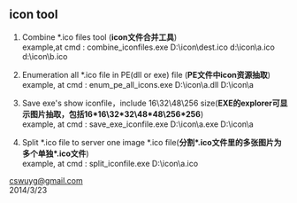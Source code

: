 icon tool
---

1. Combine \*.ico files tool (**icon文件合并工具**)  
example,at cmd : combine_iconfiles.exe D:\icon\dest.ico d:\icon\a.ico d:\icon\b.ico

2. Enumeration all \*.ico file in PE(dll or exe) file (**PE文件中icon资源抽取**)  
example, at cmd : enum_pe_all_icons.exe D:\icon\a.dll D:\icon\a

3. Save exe's show iconfile，include 16\32\48\256 size(**EXE的explorer可显示图片抽取，包括16\*16\32\*32\48\*48\256\*256**)  
example, at cmd : save_exe_iconfile.exe D:\icon\a.exe D:\icon\a

4. Split \*.ico file to server one image \*.ico file(**分割\*.ico文件里的多张图片为多个单独\*.ico文件**)  
example, at cmd : split_iconfile.exe D:\icon\a.ico





cswuyg@gmail.com  
2014/3/23
